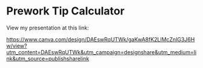 # Prework Tip Calculator

View my presentation at this link: 

https://www.canva.com/design/DAEswRqUTWk/gaKwA8fK2LlMcZnlG3J6Hw/view?utm_content=DAEswRqUTWk&utm_campaign=designshare&utm_medium=link&utm_source=publishsharelink

